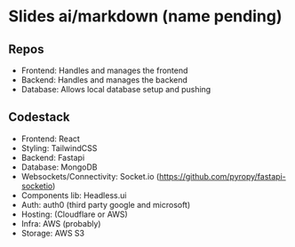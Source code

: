 # Slides ai/markdown (name pending)

## Repos 
- Frontend: Handles and manages the frontend
- Backend: Handles and manages the backend
- Database: Allows local database setup and pushing


## Codestack
- Frontend: React
- Styling: TailwindCSS
- Backend: Fastapi
- Database: MongoDB
- Websockets/Connectivity: Socket.io (https://github.com/pyropy/fastapi-socketio)
- Components lib: Headless.ui
- Auth: auth0 (third party google and microsoft)
- Hosting: (Cloudflare or AWS)
- Infra: AWS (probably)
- Storage: AWS S3
  
